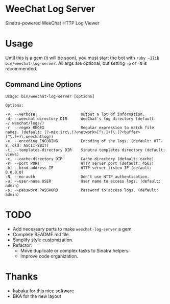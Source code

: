 # WeeChat Log Server

Sinatra-powered WeeChat HTTP Log Viewer

# Usage

Until this is a gem (it will be soon), you must start the bot with `ruby -Ilib
bin/weechat-log-server`. All args are optional, but setting `-p` or `-N` is recommended.

## Command Line Options

    Usage: bin/weechat-log-server [options]

    Options:

    -v, --verbose                    Output a lot of information.
    -d, --weechat-directory DIR      WeeChat's log directory (default: ~/.weechat/logs/)
    -r, --regex REGEX                Regular expression to match file names. (default: (?-mix:irc\.(?<network>[^\.]+)\.(?<buffer>[^\.]+)\.weechatlog))
    -e, --encoding ENCODING          Encoding of the logs. (default: UTF-8, old: ASCII-8BIT)
    -t, --templates-directory DIR    Sinatra templates directory (default: views)
    -c, --cache-directory DIR        Cache directory (default: cache)
    -P, --port PORT                  HTTP server port (default: 4567)
    -b, --bind-address IP            HTTP server listen IP (default: 0.0.0.0)
    -N, --no-auth                    Don't use HTTP authentication.
    -u, --user-name USER             User name to access logs. (default: admin)
    -p, --password PASSWORD          Password to access logs. (default: admin)

# TODO

  * Add necessary parts to make `weechat-log-server` a gem.
  * Complete README.md file.
  * Simplify style customization.
  * Refactor:
    * Move duplicate or complex tasks to Sinatra helpers.
    * Improve code organization.

# Thanks

* [kabaka](https://github.com/kabaka) for this nice software
* BKA for the new layout
